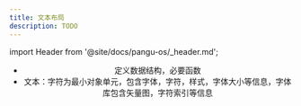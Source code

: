 ```yaml
---
title: 文本布局
description: TODO
---
```


import Header from '@site/docs/pangu-os/_header.md';

<Header />


- 定义数据结构，必要函数
- 文本：字符为最小对象单元，包含字体，字符，样式，字体大小等信息，字体库包含矢量图，字符索引等信息
